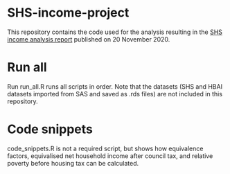 # SHS-income-project
This repository contains the code used for the analysis resulting in the [SHS income analysis report](https://www.gov.scot/publications/shs-income-analysis/) published on 20 November 2020.

# Run all
Run run_all.R runs all scripts in order. Note that the datasets (SHS and HBAI datasets imported from SAS and saved as .rds files) are not included in this repository.

# Code snippets
code_snippets.R is not a required script, but shows how equivalence factors, equivalised net household income after council tax, and relative poverty before housing tax can be calculated.
